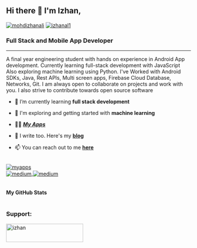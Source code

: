 ## Hi there 👋 I'm Izhan,
<p align="right">
  
  <a href="https://linkedin.com/in/mohdizhanali" target="blank"><img align="center" src="https://badgen.net/badge/Connect/LinkedIn/blue" alt="mohdizhanali"   /></a>
  <a href="https://twitter.com/izhanal1" target="blank"><img align="center" src="https://badgen.net/badge/icon/Twitter?icon=twitter&label=IzhanAl1" alt="izhanal1"   /></a>
  </p>


### Full Stack and Mobile App Developer
-----------------------------------

A final year engineering student with hands on experience in Android App development. Currently learning full-stack development with JavaScript Also exploring machine learning using Python. I've Worked with Android SDKs, Java, Rest APIs, Multi screen apps, Firebase Cloud Database, Networks, Git. I am always open to collaborate on projects and work with you. I also strive to contribute towards open source software


- 🌱 I’m currently learning **full stack development**

- 🔭 I'm exploring and getting started with **machine learning**

- 👨‍💻 <i><strong>[My Apps](https://myapps.bio.link)</i></strong>

- 📝 I write too. Here's my <strong>[blog](https://izhanali.hashnode.dev)</strong>

- 📫 You can reach out to me <strong>[here](https://izhan.bio.link)</strong>

</br>
<tr align="center">
  <td>
    <a href="https://myapps.bio.link" target="blank"><img align="center" src="https://badgen.net/badge/icon/Google%20Play/green?icon=googleplay&label=IzhanDroid" alt="myapps"/> </a>
  </td>
  </br>
  <td>
    <a href="https://medium.com/@izhanali" target="blank"><img align="center" src="https://badgen.net/badge/icon/Medium/black?icon=medium&label" alt="medium"/> </a>
  </td>
  <td>
    <a href="https://izhanali.hashnode.dev" target="blank"><img align="center" src="https://badgen.net/badge/Hashnode/Blog/cyan" alt="medium"/> </a>
  </td>
  </tr>


<!--<h3 align="left">Connect with me:</h3>
<p align="left">
<a href="https://twitter.com/izhanal1" target="blank"><img align="center" src="https://raw.githubusercontent.com/rahuldkjain/github-profile-readme-generator/master/src/images/icons/Social/twitter.svg" alt="izhanal1" height="30" width="40" /></a>
<a href="https://linkedin.com/in/mohdizhanali" target="blank"><img align="center" src="https://raw.githubusercontent.com/rahuldkjain/github-profile-readme-generator/master/src/images/icons/Social/linked-in-alt.svg" alt="mohdizhanali" height="30" width="40" /></a>
<a href="https://medium.com/@izhanali" target="blank"><img align="center" src="https://raw.githubusercontent.com/rahuldkjain/github-profile-readme-generator/master/src/images/icons/Social/medium.svg" alt="@izhanali" height="30" width="40" /></a>
</p>-->

</br>
<br>
<br>
<b>My GitHub Stats</b>

<!--<a href="http://www.github.com/izhanali"><img src="https://github-readme-stats.vercel.app/api?username=izhanali&show_icons=true&hide=&count_private=true&title_color=0891b2&text_color=ffffff&icon_color=0891b2&bg_color=1c1917&hide_border=true&show_icons=true" alt="izhanali's GitHub stats" /></a>

<a href="https://github.com/izhanali" align="left"><img src="https://github-readme-stats.vercel.app/api/top-langs/?username=izhanali&langs_count=10&title_color=0891b2&text_color=ffffff&icon_color=0891b2&bg_color=1c1917&hide_border=true&locale=en&custom_title=Top%20%Languages" alt="Top Languages" /></a>-->
<!--
</br>
<p>&nbsp;<img align="center" src="https://github-readme-stats.vercel.app/api?username=izhanali&show_icons=true&theme=dracula&locale=en" alt="izhanali" /></p>
</br>
<p><img align="center" src="https://github-readme-streak-stats.herokuapp.com/?user=izhanali&theme=dark" alt="izhanali" /></p>
-->
</br>
</br>
<h3 align="left">Support:</h3>
<p><a href="https://www.buymeacoffee.com/izhan"> <img align="left" src="https://cdn.buymeacoffee.com/buttons/v2/default-yellow.png" height="50" width="210" alt="izhan" /></a></p><br><br>
